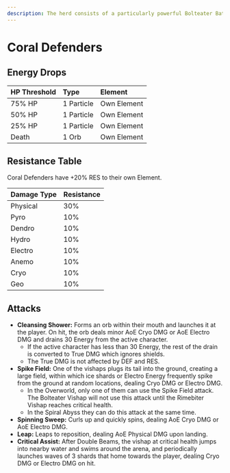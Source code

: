 ```yaml
---
description: The herd consists of a particularly powerful Bolteater Bathysmal Vishap and Rimebiter Bathysmal Vishap.
---
```


# Coral Defenders

## Energy Drops

| HP Threshold | Type       | Element     |
| :----------- | :--------- | :---------- |
| 75% HP       | 1 Particle | Own Element |
| 50% HP       | 1 Particle | Own Element |
| 25% HP       | 1 Particle | Own Element |
| Death        | 1 Orb      | Own Element |

## Resistance Table

Coral Defenders have +20% RES to their own Element.

| Damage Type | Resistance |
| :---------- | :--------- |
| Physical    | 30%        |
| Pyro        | 10%        |
| Dendro      | 10%        |
| Hydro       | 10%        |
| Electro     | 10%        |
| Anemo       | 10%        |
| Cryo        | 10%        |
| Geo         | 10%        |

## Attacks

* **Cleansing Shower:** Forms an orb within their mouth and launches it at the player. On hit, the orb deals minor AoE Cryo DMG or AoE Electro DMG and drains 30 Energy from the active character.
  * If the active character has less than 30 Energy, the rest of the drain is converted to True DMG which ignores shields.
  * The True DMG is not affected by DEF and RES.
* **Spike Field:** One of the vishaps plugs its tail into the ground, creating a large field, within which ice shards or Electro Energy frequently spike from the ground at random locations, dealing Cryo DMG or Electro DMG.
  * In the Overworld, only one of them can use the Spike Field attack. The Bolteater Vishap will not use this attack until the Rimebiter Vishap reaches critical health.
  * In the Spiral Abyss they can do this attack at the same time.
* **Spinning Sweep:** Curls up and quickly spins, dealing AoE Cryo DMG or AoE Electro DMG.
* **Leap:** Leaps to reposition, dealing AoE Physical DMG upon landing.
* **Critical Assist:** After Double Beams, the vishap at critical health jumps into nearby water and swims around the arena, and periodically launches waves of 3 shards that home towards the player, dealing Cryo DMG or Electro DMG on hit.
